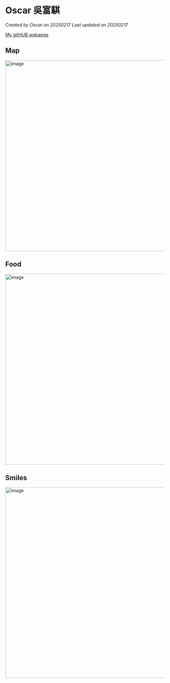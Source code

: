 # Oscar 吳富騏

*Created by Oscar on 20250217 Last updated on 20250217*

[My gitHUB webapge](https://zien-Lin.github.io) 


## Map

<img width="600" alt="image" src="https://github.com/user-attachments/assets/18030ee3-6aff-4cd8-8c37-8405ca4de55c" />

## Food

<img width="600" alt="image" src="https://github.com/user-attachments/assets/d19b4daf-89e2-40df-b757-859d971f5da1" />


## Smiles

<img width="600" alt="image" src="https://github.com/user-attachments/assets/811b0631-d931-47c3-bbf2-2658a55dd3c1" />

